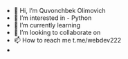 - 👋 Hi, I’m Quvonchbek Olimovich
- 👀 I’m interested in - Python
- 🌱 I’m currently learning 
- 💞️ I’m looking to collaborate on 
- 📫 How to reach me t.me/webdev222
- 
<!---
Quvonchbek24/Quvonchbek24 is a ✨ special ✨ repository because its `README.md` (this file) appears on your GitHub profile.
You can click the Preview link to take a look at your changes.
--->

